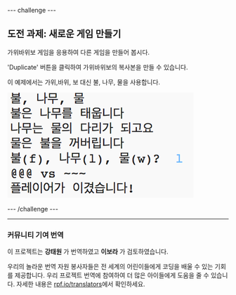 --- challenge ---

## 도전 과제: 새로운 게임 만들기

가위바위보 게임을 응용하여 다른 게임을 만들어 봅시다.

'Duplicate' 버튼을 클릭하여 가위바위보의 복사본을 만들 수 있습니다.

이 예제에서는 가위,바위, 보 대신 불, 나무, 물을 사용합니다.

![스크린샷](images/rps-fire.png)

--- /challenge ---

***
### 커뮤니티 기여 번역 

이 프로젝트는 **강태원** 가 번역하였고 **이보라** 가 검토하였습니다. 

우리의 놀라운 번역 자원 봉사자들은 전 세계의 어린이들에게 코딩을 배울 수 있는 기회를 제공합니다. 우리 프로젝트 번역에 참여하여 더 많은 아이들에게 도움을 줄 수 있습니다. 자세한 내용은 [rpf.io/translators](https://rpf.io/translators)에서 확인하세요.
